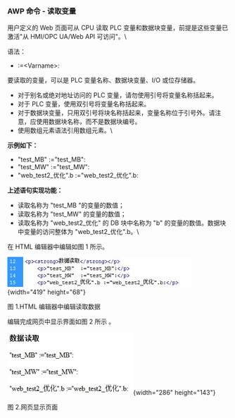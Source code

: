 ### AWP 命令 - 读取变量

用户定义的 Web 页面可从 CPU 读取 PLC
变量和数据块变量，前提是这些变量已激活"从 HMI/OPC UA/Web API 可访问"。\

语法：

-   :=\<Varname\>:

要读取的变量，可以是 PLC 变量名称、数据块变量、I/O 或位存储器。

-   对于别名或绝对地址访问的 PLC 变量，请勿使用引号将变量名称括起来。
-   对于 PLC 变量，使用双引号将变量名称括起来。
-   对于数据块变量，只用双引号将块名称括起来，变量名称位于引号外。请注意，应使用数据块名称，而不是数据块编号。
-   使用数组元素语法引用数组元素。\

**示例如下：**

-   \"test_MB\" :=\"test_MB\":
-   \"test_MW\" :=\"test_MW\":
-   \"web_test2_优化\".b :=\"web_test2_优化\".b:

**上述语句实现功能：**

-   读取名称为 "test_MB "的变量的数值；
-   读取名称为 "test_MW" 的变量的数值；
-   读取名称为 "web_test2_优化" 的 DB 块中名称为 "b"
    的变量的数值。数据块中变量的访问整体为 \"web_test2_优化\".b。\

在 HTML 编辑器中编辑如图 1 所示。

![](images/04-01.jpg){width="419" height="68"}

图 1.HTML 编辑器中编辑读取数据

编辑完成网页中显示界面如图 2 所示 。

![](images/04-02.jpg){width="286" height="143"}

图 2.网页显示页面
